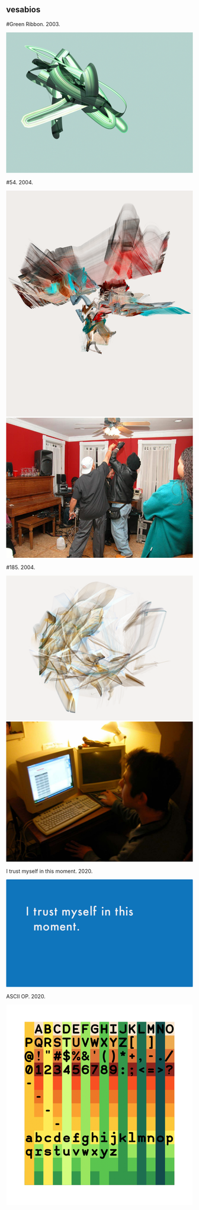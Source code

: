 ## vesabios

#Green Ribbon.  2003.

<img src="img/ribbon2small.png" class="img-responsive" alt=""> 


#54.  2004.

<img src="img/54small.png" class="img-responsive" alt=""> 
<img src="img/054source.jpg" class="img-responsive" alt=""> 


#185.  2004.

<img src="img/185small.png" class="img-responsive" alt=""> 
<img src="img/185source.jpg" class="img-responsive" alt=""> 


I trust myself in this moment.  2020.

<img src="img/i trust myself in this moment.png" class="img-responsive" alt=""> 


ASCII OP.  2020.

<img src="img/ASCIIOP.png" class="img-responsive" alt=""> 

